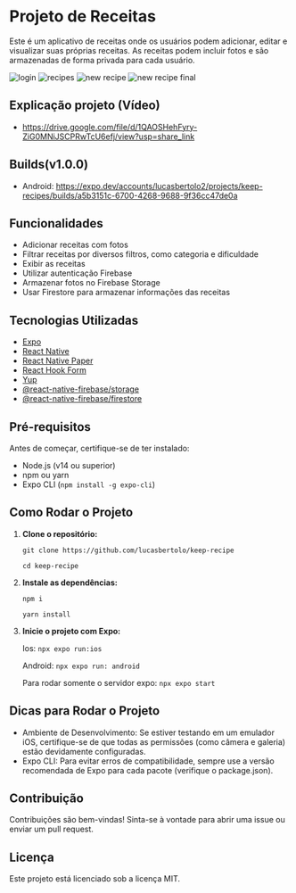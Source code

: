 # Projeto de Receitas

Este é um aplicativo de receitas onde os usuários podem adicionar, editar e visualizar suas próprias receitas. As receitas podem incluir fotos e são armazenadas de forma privada para cada usuário.

![login](https://i.giphy.com/media/v1.Y2lkPTc5MGI3NjExcTFjY3Y2cHQ3cWE4eHNkcmtpZ25jMmc4dmxyb2l5MHZpMDF3cHZubiZlcD12MV9pbnRlcm5hbF9naWZfYnlfaWQmY3Q9Zw/6eQbWrCwAAWMDeTgaQ/giphy.gif)
![recipes](https://i.giphy.com/media/v1.Y2lkPTc5MGI3NjExbzIydmhscjk0bTkxbmE5aHF5amVpcm82NmR6MnJraGw4anhneGNvMSZlcD12MV9pbnRlcm5hbF9naWZfYnlfaWQmY3Q9Zw/35n2purDmO5lMde50y/giphy.gif)
![new recipe](https://i.giphy.com/media/v1.Y2lkPTc5MGI3NjExa2Y1ZG1nbmkzNjl1OTI0djd6Z2k1bTY2d21rdnJqZzV3dWt6MGx5ayZlcD12MV9pbnRlcm5hbF9naWZfYnlfaWQmY3Q9Zw/6ZnFAXvCMWcVblVdqc/giphy.gif)
![new recipe final](https://i.giphy.com/media/v1.Y2lkPTc5MGI3NjExZ2t3ZGc1MmhjeHJmc3FmZTFocmY2b3huaXZmNmdkajU4cTBhbWZvNSZlcD12MV9pbnRlcm5hbF9naWZfYnlfaWQmY3Q9Zw/Lu46fqyDAwBnXwKBGi/giphy.gif)


## Explicação projeto (Vídeo)

- https://drive.google.com/file/d/1QAOSHehFyry-ZiG0MNiJSCPRwTcU6efj/view?usp=share_link

## Builds(v1.0.0)

- Android: https://expo.dev/accounts/lucasbertolo2/projects/keep-recipes/builds/a5b3151c-6700-4268-9688-9f36cc47de0a

## Funcionalidades

- Adicionar receitas com fotos
- Filtrar receitas por diversos filtros, como categoria e dificuldade
- Exibir as receitas
- Utilizar autenticação Firebase
- Armazenar fotos no Firebase Storage
- Usar Firestore para armazenar informações das receitas

## Tecnologias Utilizadas

- [Expo](https://expo.dev/)
- [React Native](https://reactnative.dev/)
- [React Native Paper](https://callstack.github.io/react-native-paper/)
- [React Hook Form](https://react-hook-form.com/)
- [Yup](https://github.com/jquense/yup)
- [@react-native-firebase/storage](https://rnfirebase.io/storage/usage)
- [@react-native-firebase/firestore](https://rnfirebase.io/firestore/usage)

## Pré-requisitos

Antes de começar, certifique-se de ter instalado:

- Node.js (v14 ou superior)
- npm ou yarn
- Expo CLI (`npm install -g expo-cli`)

## Como Rodar o Projeto

1. **Clone o repositório:**

   ```git clone https://github.com/lucasbertolo/keep-recipe```
   
   ```cd keep-recipe```

2. **Instale as dependências:**

   ```npm i```

   ```yarn install```

3. **Inicie o projeto com Expo:**

   Ios: ```npx expo run:ios```

   Android: ```npx expo run: android```
   

   Para rodar somente o servidor expo: ```npx expo start```

## Dicas para Rodar o Projeto

- Ambiente de Desenvolvimento: Se estiver testando em um emulador iOS, certifique-se de que todas as permissões (como câmera e galeria) estão devidamente configuradas.
- Expo CLI: Para evitar erros de compatibilidade, sempre use a versão recomendada de Expo para cada pacote (verifique o package.json).


## Contribuição

Contribuições são bem-vindas! Sinta-se à vontade para abrir uma issue ou enviar um pull request.

## Licença

Este projeto está licenciado sob a licença MIT.
